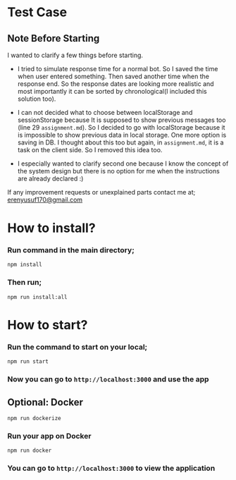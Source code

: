# Test Case

## Note Before Starting

I wanted to clarify a few things before starting.

- I tried to simulate response time for a normal bot. So I saved the time when user entered something. Then saved another time when the response end. So the response dates are looking more realistic and most importantly it can be sorted by chronological(I included this solution too).

- I can not decided what to choose between localStorage and sessionStorage because It is supposed to show previous messages too (line 29 `assignment.md`). So I decided to go with localStorage because it is impossible to show previous data in local storage. One more option is saving in DB. I thought about this too but again, in `assignment.md`, it is a task on the client side. So I removed this idea too.

- I especially wanted to clarify second one because I know the concept of the system design but there is no option for me when the instructions are already declared :)

If any improvement requests or unexplained parts contact me at;
[erenyusuf170@gmail.com](mailto:erenyusuf170@gmail.com)

# How to install?

### Run command in the main directory;

```
npm install
```

### Then run;

```
npm run install:all
```

# How to start?

### Run the command to start on your local;

```
npm run start
```

### Now you can go to `http://localhost:3000` and use the app

## Optional: Docker

```
npm run dockerize
```

### Run your app on Docker

```
npm run docker
```

### You can go to `http://localhost:3000` to view the application
